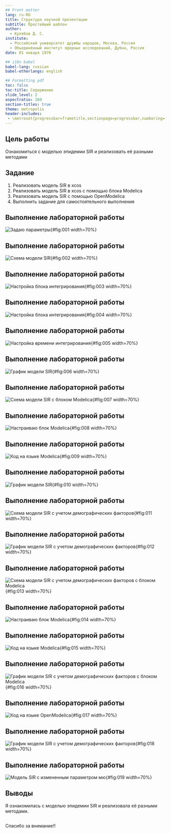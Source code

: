 ```yaml
---
## Front matter
lang: ru-RU
title: Структура научной презентации
subtitle: Простейший шаблон
author:
  - Кулябов Д. С.
institute:
  - Российский университет дружбы народов, Москва, Россия
  - Объединённый институт ядерных исследований, Дубна, Россия
date: 01 января 1970

## i18n babel
babel-lang: russian
babel-otherlangs: english

## Formatting pdf
toc: false
toc-title: Содержание
slide_level: 2
aspectratio: 169
section-titles: true
theme: metropolis
header-includes:
 - \metroset{progressbar=frametitle,sectionpage=progressbar,numbering=fraction}
---
```


## Цель работы

Ознакомиться с моделью эпидемии SIR и реализовать её разными методами

## Задание

1. Реализовать модель SIR в xcos
2. Реализовать модель SIR в xcos c помощью блока Modelica
3. Реализовать модель SIR с помощью OpenModelica
4. Выполнить задание для самостоятельного выполнения

## Выполнение лабораторной работы

![Задаю параметры](image/1.png){#fig:001 width=70%}

## Выполнение лабораторной работы

![Схема модели SIR](image/2.png){#fig:002 width=70%}

## Выполнение лабораторной работы

![Настройка блока интегрирования](image/3.png){#fig:003 width=70%}

## Выполнение лабораторной работы

![Настройка блока интегрирования](image/4.png){#fig:004 width=70%}

## Выполнение лабораторной работы

![Настройка времени интегрирования](image/5.png){#fig:005 width=70%}

## Выполнение лабораторной работы

![График модели SIR](image/6.png){#fig:006 width=70%}

## Выполнение лабораторной работы

![Схема модели SIR с блоком Modelica](image/7.png){#fig:007 width=70%}

## Выполнение лабораторной работы

![Настраиваю блок Modelica](image/8.png){#fig:008 width=70%}

## Выполнение лабораторной работы

![Код на языке Modelica](image/9.png){#fig:009 width=70%}

## Выполнение лабораторной работы

![График модели SIR](image/10.png){#fig:010 width=70%}

## Выполнение лабораторной работы

![Схема модели SIR с учетом демографических факторов](image/11.png){#fig:011 width=70%}

## Выполнение лабораторной работы

![График модели SIR с учетом демографических факторов](image/12.png){#fig:012 width=70%}

## Выполнение лабораторной работы

![Схема модели SIR с учетом демографических факторов с блоком Modelica](image/13.png){#fig:013 width=70%}

## Выполнение лабораторной работы

![Настраиваю блок Modelica](image/14.png){#fig:014 width=70%}

## Выполнение лабораторной работы

![Код на языке Modelica](image/15.png){#fig:015 width=70%}

## Выполнение лабораторной работы

![График модели SIR с учетом демографических факторов с блоком Modelica](image/16.png){#fig:016 width=70%}

## Выполнение лабораторной работы

![Код на языке OpenModelica](image/17.png){#fig:017 width=70%}

## Выполнение лабораторной работы

![График модели SIR с учетом демографических факторов](image/18.png){#fig:018 width=70%}

## Выполнение лабораторной работы

![Модель SIR с измененным параметром мю](image/19.png){#fig:019 width=70%}


## Выводы

Я ознакомилась с моделью эпидемии SIR и реализовала её разными методами.

## 

Спасибо за внимание!!

